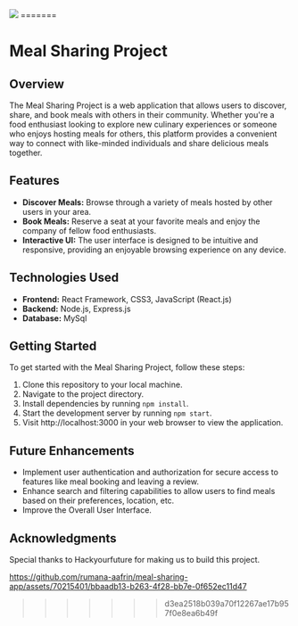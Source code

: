 <img src="./public/MealSharingPresentation.mp4">
=======
<h1> Meal Sharing Project</h1>

## Overview

The Meal Sharing Project is a web application that allows users to discover, share, and book meals with others in their community. Whether you're a food enthusiast looking to explore new culinary experiences or someone who enjoys hosting meals for others, this platform provides a convenient way to connect with like-minded individuals and share delicious meals together.

## Features

- **Discover Meals:** Browse through a variety of meals hosted by other users in your area.
- **Book Meals:** Reserve a seat at your favorite meals and enjoy the company of fellow food enthusiasts.
- **Interactive UI:** The user interface is designed to be intuitive and responsive, providing an enjoyable browsing experience on any device.

## Technologies Used

- **Frontend:** React Framework, CSS3, JavaScript (React.js)
- **Backend:** Node.js, Express.js
- **Database:** MySql

## Getting Started

To get started with the Meal Sharing Project, follow these steps:

1. Clone this repository to your local machine.
2. Navigate to the project directory.
3. Install dependencies by running `npm install`.
4. Start the development server by running `npm start`.
5. Visit http://localhost:3000 in your web browser to view the application.

## Future Enhancements

- Implement user authentication and authorization for secure access to features like meal booking and leaving a review.
- Enhance search and filtering capabilities to allow users to find meals based on their preferences, location, etc.
- Improve the Overall User Interface.

## Acknowledgments

Special thanks to Hackyourfuture for making us to build this project.


https://github.com/rumana-aafrin/meal-sharing-app/assets/70215401/bbaadb13-b263-4f28-bb7e-0f652ec11d47

>>>>>>> d3ea2518b039a70f12267ae17b957f0e8ea6b49f

